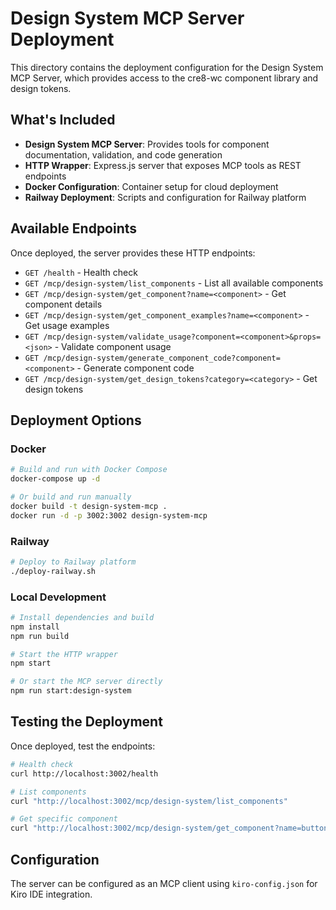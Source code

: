 # Design System MCP Server Deployment

This directory contains the deployment configuration for the Design System MCP Server, which provides access to the cre8-wc component library and design tokens.

## What's Included

- **Design System MCP Server**: Provides tools for component documentation, validation, and code generation
- **HTTP Wrapper**: Express.js server that exposes MCP tools as REST endpoints
- **Docker Configuration**: Container setup for cloud deployment
- **Railway Deployment**: Scripts and configuration for Railway platform

## Available Endpoints

Once deployed, the server provides these HTTP endpoints:

- `GET /health` - Health check
- `GET /mcp/design-system/list_components` - List all available components
- `GET /mcp/design-system/get_component?name=<component>` - Get component details
- `GET /mcp/design-system/get_component_examples?name=<component>` - Get usage examples
- `GET /mcp/design-system/validate_usage?component=<component>&props=<json>` - Validate component usage
- `GET /mcp/design-system/generate_component_code?component=<component>` - Generate component code
- `GET /mcp/design-system/get_design_tokens?category=<category>` - Get design tokens

## Deployment Options

### Docker
```bash
# Build and run with Docker Compose
docker-compose up -d

# Or build and run manually
docker build -t design-system-mcp .
docker run -d -p 3002:3002 design-system-mcp
```

### Railway
```bash
# Deploy to Railway platform
./deploy-railway.sh
```

### Local Development
```bash
# Install dependencies and build
npm install
npm run build

# Start the HTTP wrapper
npm start

# Or start the MCP server directly
npm run start:design-system
```

## Testing the Deployment

Once deployed, test the endpoints:

```bash
# Health check
curl http://localhost:3002/health

# List components
curl "http://localhost:3002/mcp/design-system/list_components"

# Get specific component
curl "http://localhost:3002/mcp/design-system/get_component?name=button"
```

## Configuration

The server can be configured as an MCP client using `kiro-config.json` for Kiro IDE integration.